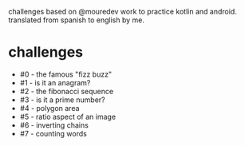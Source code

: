 challenges based on @mouredev work to practice kotlin and android.
translated from spanish to english by me.

# challenges

- #0 - the famous "fizz buzz"
- #1 - is it an anagram?
- #2 - the fibonacci sequence
- #3 - is it a prime number?
- #4 - polygon area
- #5 - ratio aspect of an image
- #6 - inverting chains
- #7 - counting words